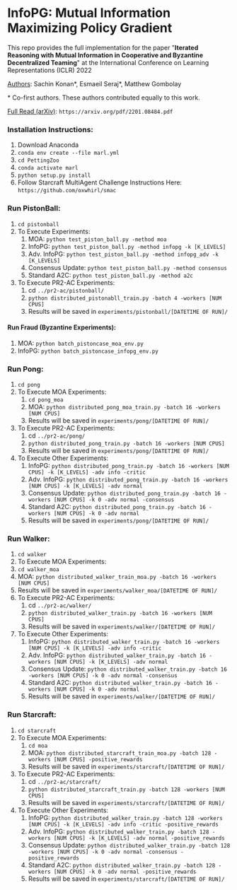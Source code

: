 # InfoPG: Mutual Information Maximizing Policy Gradient

This repo provides the full implementation for the paper "**Iterated Reasoning with Mutual Information in Cooperative and Byzantine Decentralized Teaming**" at the International Conference on Learning Representations (ICLR) 2022

<u>Authors</u>: Sachin Konan\*, Esmaeil Seraj\*, Matthew Gombolay

\* Co-first authors. These authors contributed equally to this work.

<u>Full Read (arXiv)</u>: `https://arxiv.org/pdf/2201.08484.pdf`

### Installation Instructions:
1. Download Anaconda
2. `conda env create --file marl.yml`
3. `cd PettingZoo`
4. `conda activate marl`
5. `python setup.py install`
6. Follow Starcraft MultiAgent Challenge Instructions Here: `https://github.com/oxwhirl/smac`

### Run PistonBall:
1. `cd pistonball`
2. To Execute Experiments:
    1. MOA: `python test_piston_ball.py -method moa`
    2. InfoPG: `python test_piston_ball.py -method infopg -k [K_LEVELS]`
    3. Adv. InfoPG: `python test_piston_ball.py -method infopg_adv -k [K_LEVELS]`
    4. Consensus Update: `python test_piston_ball.py -method consensus`
    5. Standard A2C: `python test_piston_ball.py -method a2c`
3. To Execute PR2-AC Experiments:
   1. cd `../pr2-ac/pistonball/`
   2. `python distributed_pistonabll_train.py -batch 4 -workers [NUM CPUS]`
   3. Results will be saved in `experiments/pistonball/[DATETIME OF RUN]/`
#### Run Fraud (Byzantine Experiments):
1. MOA: `python batch_pistoncase_moa_env.py`
2. InfoPG: `python batch_pistoncase_infopg_env.py`

### Run Pong:
1. `cd pong`
2. To Execute MOA Experiments:
   1. `cd pong_moa`
   2. MOA: `python distributed_pong_moa_train.py -batch 16 -workers [NUM CPUS]`
   3. Results will be saved in `experiments/pong/[DATETIME OF RUN]/`
3. To Execute PR2-AC Experiments:
   1. cd `../pr2-ac/pong/`
   2. `python distributed_pong_train.py -batch 16 -workers [NUM CPUS]`
   3. Results will be saved in `experiments/pong/[DATETIME OF RUN]/`
4. To Execute Other Experiments:
   1. InfoPG: `python distributed_pong_train.py -batch 16 -workers [NUM CPUS] -k [K_LEVELS] -adv info -critic`
   2. Adv. InfoPG: `python distributed_pong_train.py -batch 16 -workers [NUM CPUS] -k [K_LEVELS] -adv normal`
   3. Consensus Update: `python distributed_pong_train.py -batch 16 -workers [NUM CPUS] -k 0 -adv normal -consensus`
   4. Standard A2C: `python distributed_pong_train.py -batch 16 -workers [NUM CPUS] -k 0 -adv normal`
   5. Results will be saved in `experiments/pong/[DATETIME OF RUN]/`

### Run Walker:
1. `cd walker`
2. To Execute MOA Experiments:
  1. `cd walker_moa`
  2. MOA: `python distributed_walker_train_moa.py -batch 16 -workers [NUM CPUS]`
  3. Results will be saved in `experiments/walker_moa/[DATETIME OF RUN]/`
3. To Execute PR2-AC Experiments:
   1. cd `../pr2-ac/walker/`
   2. `python distributed_walker_train.py -batch 16 -workers [NUM CPUS]`
   3. Results will be saved in `experiments/walker/[DATETIME OF RUN]/`
4. To Execute Other Experiments:
   1. InfoPG: `python distributed_walker_train.py -batch 16 -workers [NUM CPUS] -k [K_LEVELS] -adv info -critic`
   2. Adv. InfoPG: `python distributed_walker_train.py -batch 16 -workers [NUM CPUS] -k [K_LEVELS] -adv normal`
   3. Consensus Update: `python distributed_walker_train.py -batch 16 -workers [NUM CPUS] -k 0 -adv normal -consensus`
   4. Standard A2C: `python distributed_walker_train.py -batch 16 -workers [NUM CPUS] -k 0 -adv normal`
   5. Results will be saved in `experiments/walker/[DATETIME OF RUN]/`


### Run Starcraft:
1. `cd starcraft`
2. To Execute MOA Experiments:
   1. `cd moa`
   2. MOA: `python distributed_starcraft_train_moa.py -batch 128 -workers [NUM CPUS] -positive_rewards`
   3. Results will be saved in `experiments/starcraft/[DATETIME OF RUN]/`
3. To Execute PR2-AC Experiments:
   1. cd `../pr2-ac/starcraft/`
   2. `python distributed_starcraft_train.py -batch 128 -workers [NUM CPUS]`
   3. Results will be saved in `experiments/starcraft/[DATETIME OF RUN]/`
4. To Execute Other Experiments:
   1. InfoPG: `python distributed_walker_train.py -batch 128 -workers [NUM CPUS] -k [K_LEVELS] -adv info -critic -positive_rewards`
   2. Adv. InfoPG: `python distributed_walker_train.py -batch 128 -workers [NUM CPUS] -k [K_LEVELS] -adv normal -positive_rewards`
   3. Consensus Update: `python distributed_walker_train.py -batch 128 -workers [NUM CPUS] -k 0 -adv normal -consensus -positive_rewards`
   4. Standard A2C: `python distributed_walker_train.py -batch 128 -workers [NUM CPUS] -k 0 -adv normal -positive_rewards`
   5. Results will be saved in `experiments/starcraft/[DATETIME OF RUN]/`

   

   



